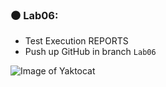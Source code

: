 ### :black_circle:  Lab06:
* Test Execution REPORTS
*	Push up GitHub in branch `Lab06` 

![Image of Yaktocat](https://scontent-xsp1-1.xx.fbcdn.net/v/t1.0-9/120972010_1132899440458939_4942971628334949357_o.jpg?_nc_cat=109&_nc_sid=730e14&_nc_ohc=s52k8MBghq8AX8V_o5T&_nc_oc=AQm4QqXlPuQI174ZSjEV7mQy2to4fT0RsZyyhSoxkM3sKwmhxOtsahe3eu3h7otatYQ&_nc_ht=scontent-xsp1-1.xx&oh=269497243e95ccf6cc6d7b55a5e2e40f&oe=5FA7CCA1)

